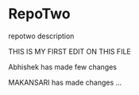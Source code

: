 # RepoTwo
repotwo description 

THIS IS MY FIRST EDIT ON THIS FILE

Abhishek has made few changes

MAKANSARI has made changes ... 
